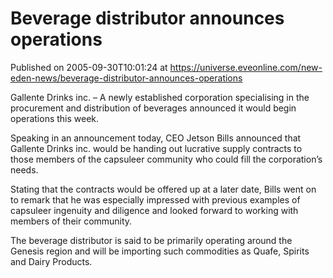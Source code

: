 # Beverage distributor announces operations
Published on 2005-09-30T10:01:24 at https://universe.eveonline.com/new-eden-news/beverage-distributor-announces-operations

Gallente Drinks inc. – A newly established corporation specialising in the procurement and distribution of beverages announced it would begin operations this week.   
  
Speaking in an announcement today, CEO Jetson Bills announced that Gallente Drinks inc. would be handing out lucrative supply contracts to those members of the capsuleer community who could fill the corporation’s needs.   
  
Stating that the contracts would be offered up at a later date, Bills went on to remark that he was especially impressed with previous examples of capsuleer ingenuity and diligence and looked forward to working with members of their community.   
  
The beverage distributor is said to be primarily operating around the Genesis region and will be importing such commodities as Quafe, Spirits and Dairy Products.
